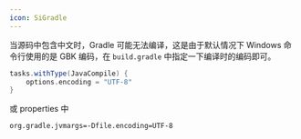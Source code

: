 ```yaml
---
icon: SiGradle
---
```

当源码中包含中文时，Gradle 可能无法编译，这是由于默认情况下 Windows 命令行使用的是 GBK 编码，在 `build.gradle` 中指定一下编译时的编码即可。

```groovy
tasks.withType(JavaCompile) {
    options.encoding = "UTF-8"
}
```

或 properties 中

```
org.gradle.jvmargs=-Dfile.encoding=UTF-8
```